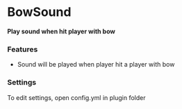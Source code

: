 # BowSound
**Play sound when hit player with bow**


### Features
* Sound will be played when player hit a player with bow


### Settings
To edit settings, open config.yml in plugin folder
